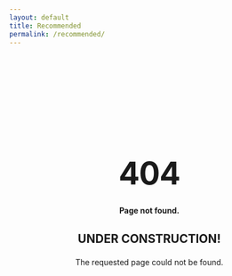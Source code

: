 ```yaml
---
layout: default
title: Recommended 
permalink: /recommended/
---
```


<style type="text/css" media="screen">
  .container {
    margin: 200px auto;
    max-width: 600px;
    text-align: center;
  }
  h1 {
    margin: 30px 0;
    font-size: 4em;
    line-height: 1;
    letter-spacing: -1px;
  }
</style>

<div class="container">
  <h1>404</h1>

  <p><strong>Page not found.</strong></p>
  <h2><p><strong>UNDER CONSTRUCTION!</strong></p></h2>
  <p>The requested page could not be found.</p>
</div>
